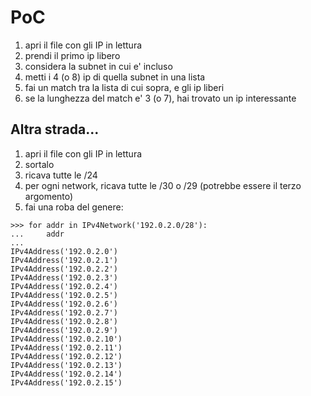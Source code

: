 # PoC

1. apri il file con gli IP in lettura
1. prendi il primo ip libero
1. considera la subnet in cui e' incluso
1. metti i 4 (o 8) ip di quella subnet in una lista
1. fai un match tra la lista di cui sopra, e gli ip liberi
1. se la lunghezza del match e' 3 (o 7), hai trovato un ip interessante

## Altra strada...

1. apri il file con gli IP in lettura
1. sortalo
1. ricava tutte le /24
1. per ogni network, ricava tutte le /30 o /29 (potrebbe essere il terzo argomento)
1. fai una roba del genere:
```
>>> for addr in IPv4Network('192.0.2.0/28'):
...     addr
...
IPv4Address('192.0.2.0')
IPv4Address('192.0.2.1')
IPv4Address('192.0.2.2')
IPv4Address('192.0.2.3')
IPv4Address('192.0.2.4')
IPv4Address('192.0.2.5')
IPv4Address('192.0.2.6')
IPv4Address('192.0.2.7')
IPv4Address('192.0.2.8')
IPv4Address('192.0.2.9')
IPv4Address('192.0.2.10')
IPv4Address('192.0.2.11')
IPv4Address('192.0.2.12')
IPv4Address('192.0.2.13')
IPv4Address('192.0.2.14')
IPv4Address('192.0.2.15')
```
